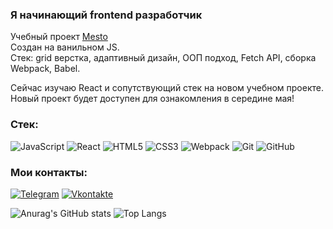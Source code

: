 ### Я начинающий frontend разработчик

Учебный проект [Mesto](https://futurecatf.github.io/mesto/) <br>
Создан на ванильном JS. <br>
Стек: grid верстка, адаптивный дизайн, ООП подход, Fetch API, сборка Webpack, Babel.

Сейчас изучаю React и сопутствующий стек на новом учебном проекте.
Новый проект будет доступен для ознакомления в середине мая!

### Стек:
![JavaScript](https://img.shields.io/badge/-JavaScript-090909?style=for-the-badge&logo=JavaScript&logoColor=E9D54D)
![React](https://img.shields.io/badge/-React-090909?style=for-the-badge&logo=React)
![HTML5](https://img.shields.io/badge/-HTML5-090909?style=for-the-badge&logo=HTML5)
![CSS3](https://img.shields.io/badge/-CSS3-090909?style=for-the-badge&logo=CSS3)
![Webpack](https://img.shields.io/badge/-Webpack-090909?style=for-the-badge&logo=Webpack)
![Git](https://img.shields.io/badge/-Git-090909?style=for-the-badge&logo=Git)
![GitHub](https://img.shields.io/badge/-GitHub-090909?style=for-the-badge&logo=GitHub) 



### Мои контакты:

[![Telegram](https://img.shields.io/badge/-Telegram-090909?style=for-the-badge&logo=telegram&logoColor=27A0D9)](https://t.me/StarFen1X)
[![Vkontakte](https://img.shields.io/badge/-Vkontakte-090909?style=for-the-badge&logo=Vk&logoColor=4F7DB3)](https://vk.com/starfen1x)


![Anurag's GitHub stats](https://github-readme-stats.vercel.app/api?username=FuturecatF&show_icons=true&theme=radical) 
![Top Langs](https://github-readme-stats.vercel.app/api/top-langs/?username=FuturecatF&layout=compact&theme=radical)
<!--
**FuturecatF/FuturecatF** is a ✨ _special_ ✨ repository because its `README.md` (this file) appears on your GitHub profile.

Here are some ideas to get you started:

- 🔭 I’m currently working on ...
- 🌱 I’m currently learning ...
- 👯 I’m looking to collaborate on ...
- 🤔 I’m looking for help with ...
- 💬 Ask me about ...
- 📫 How to reach me: ...
- 😄 Pronouns: ...
- ⚡ Fun fact: ...
-->

